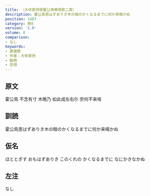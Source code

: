 ```yaml
---
title: （大伴家持恨霍公鳥晩喧歌二首）
description: 霍公鳥思はずありき木の暗のかくなるまでに何か来鳴かぬ
position: 1487
category: 巻8
version: '1.0'
volume: 8
comparison:
- なし
keywords:
- 夏雑歌
- 作者：大伴家持
- 動物
- 怨恨
---
```


## 原文

霍公鳥 不念有寸 木晩乃 如此成左右尓 奈何不来喧

## 訓読

霍公鳥思はずありき木の暗のかくなるまでに何か来鳴かぬ

## 仮名

ほととぎす おもはずありき このくれの かくなるまでに なにかきなかぬ

## 左注

なし

